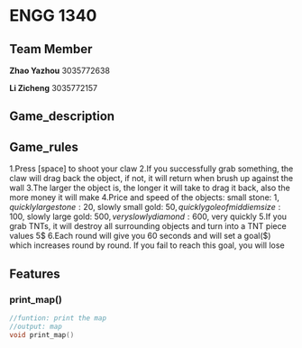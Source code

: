 # ENGG 1340

## Team Member

**Zhao Yazhou** 3035772638 

**Li Zicheng** 3035772157

## Game_description

## Game_rules

1.Press [space] to shoot your claw
2.If you successfully grab something, the claw will drag back the object, if not, it will return when brush up against the wall
3.The larger the object is, the longer it will take to drag it back, also the more money it will make
4.Price and speed of the objects: 
  small stone: 1$, quickly
  large stone: 20$, slowly
  small gold: 50$, quickly
  gole of middiem size: 100$, slowly
  large gold: 500$, very slowly
  diamond: 600$, very quickly
 5.If you grab TNTs, it will destroy all surrounding objects and turn into a TNT piece values 5$
 6.Each round will give you 60 seconds and will set a goal($) which increases round by round. If you fail to reach this goal, you will lose

## Features

### print_map()

```cpp
//funtion: print the map
//output: map
void print_map()
```

